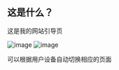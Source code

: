 ##  这是什么？

这是我的网站引导页

![image](https://github.com/user-attachments/assets/41c9254d-9686-4659-9632-3b78daab1b98)
![image](https://github.com/user-attachments/assets/915b4ad5-3598-47f2-8648-b632ce540624)

可以根据用户设备自动切换相应的页面
